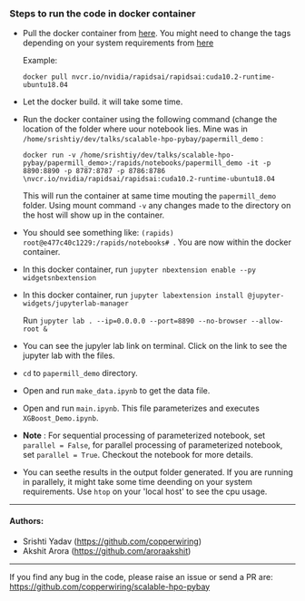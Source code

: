 ### Steps to run the code in docker container

- Pull the docker container from [here](https://ngc.nvidia.com/catalog/containers/nvidia:rapidsai:rapidsai). You might need to change the tags depending on your system requirements from [here](https://ngc.nvidia.com/catalog/containers/nvidia:rapidsai:rapidsai/tags)

    Example:

    `docker pull nvcr.io/nvidia/rapidsai/rapidsai:cuda10.2-runtime-ubuntu18.04`

- Let the docker build. it will take some time.
- Run the docker container using the following command (change the location of the folder where uour notebook lies. Mine was in `/home/srishtiy/dev/talks/scalable-hpo-pybay/papermill_demo` :

    `docker run -v /home/srishtiy/dev/talks/scalable-hpo-pybay/papermill_demo>:/rapids/notebooks/papermill_demo -it -p 8890:8890 -p 8787:8787 -p 8786:8786 \nvcr.io/nvidia/rapidsai/rapidsai:cuda10.2-runtime-ubuntu18.04`

    This will run the container at same time mouting the `papermill_demo` folder. Using mount command `-v` any changes made to the directory on the host will show up in the container.

- You should see something like: `(rapids) root@e477c40c1229:/rapids/notebooks# `. You are now within the docker container.

- In this docker container, run `jupyter nbextension enable --py widgetsnbextension`
- In this docker container, run `jupyter labextension install @jupyter-widgets/jupyterlab-manager`

    Run `jupyter lab . --ip=0.0.0.0 --port=8890 --no-browser --allow-root &`
- You can see the jupyler lab link on terminal. Click on the link to see the jupyter lab with the files.
- `cd` to `papermill_demo` directory.
- Open and run `make_data.ipynb` to get the data file.
- Open and run `main.ipynb`. This file parameterizes and executes `XGBoost_Demo.ipynb`. 
- **Note** : For sequential processing of parameterized notebook, set `parallel = False`, for parallel processing of parameterized notebook, set `parallel = True`. Checkout the notebook for more details.
- You can seethe results in the output folder generated. If you are running in parallely, it might take some time deending on your system requirements. Use `htop` on your 'local host' to see the cpu usage.


----
#### Authors: 
* Srishti Yadav (https://github.com/copperwiring)
* Akshit Arora (https://github.com/aroraakshit)

--------------

If you find any bug in the code, please raise an issue or send a PR are: https://github.com/copperwiring/scalable-hpo-pybay
